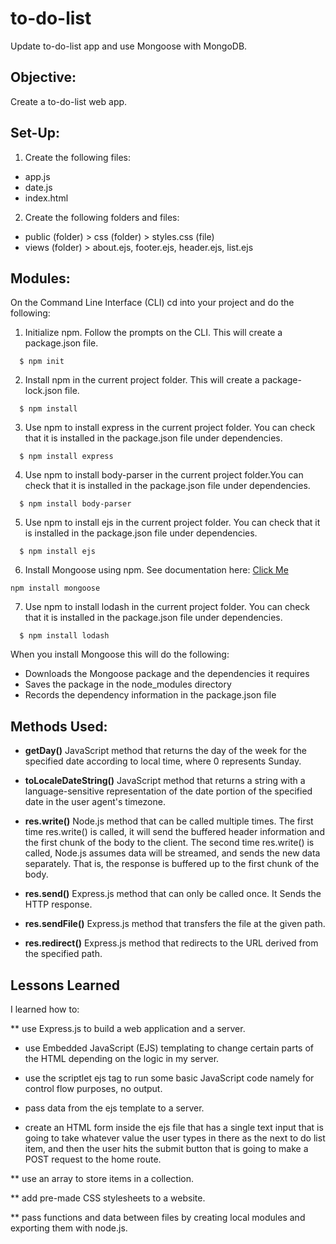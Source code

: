 # to-do-list
Update to-do-list app and use Mongoose with MongoDB.

## Objective:
Create a to-do-list web app.

## Set-Up:
1) Create the following files:
* app.js
* date.js
* index.html

2) Create the following folders and files:
* public (folder) > css (folder) > styles.css (file)
* views (folder) > about.ejs, footer.ejs, header.ejs, list.ejs

## Modules:
On the Command Line Interface (CLI) cd into your project and do the following:
1) Initialize npm. Follow the prompts on the CLI. This will create a package.json file.
```
  $ npm init
```

2) Install npm in the current project folder. This will create a package-lock.json file. 
```
  $ npm install
```

3) Use npm to install express in the current project folder. You can check that it is installed in the package.json file under dependencies. 
```
  $ npm install express
```

4) Use npm to install body-parser in the current project folder.You can check that it is installed in the package.json file under dependencies. 
```
  $ npm install body-parser
```

5) Use npm to install ejs in the current project folder. You can check that it is installed in the package.json file under dependencies. 
```
  $ npm install ejs
```

6) Install Mongoose using npm. See documentation here: [Click Me](https://www.npmjs.com/package/mongoose) 
```
npm install mongoose
```

7) Use npm to install lodash in the current project folder. You can check that it is installed in the package.json file under dependencies. 
```
  $ npm install lodash
```

When you install Mongoose this will do the following:
* Downloads the Mongoose package and the dependencies it requires
* Saves the package in the node_modules directory
* Records the dependency information in the package.json file 

## Methods Used:
* **getDay()** JavaScript method that returns the day of the week for the specified date according to local time, where 0 represents Sunday.

* **toLocaleDateString()** JavaScript method that returns a string with a language-sensitive representation of the date portion of the specified date in the user agent's timezone.

* **res.write()** Node.js method that can be called multiple times. The first time res.write() is called, it will send the buffered header information and the first chunk of the body to the client. The second time res.write() is called, Node.js assumes data will be streamed, and sends the new data separately. That is, the response is buffered up to the first chunk of the body.

* **res.send()** Express.js method that can only be called once. It Sends the HTTP response.

* **res.sendFile()** Express.js method that transfers the file at the given path. 

* **res.redirect()** Express.js method that redirects to the URL derived from the specified path.


## Lessons Learned
I learned how to:

** use Express.js to build a web application and a server.

* use Embedded JavaScript (EJS) templating to change certain parts of the HTML depending on the logic in my server.

* use the scriptlet ejs tag to run some basic JavaScript code namely for control flow purposes, no output.

* pass data from the ejs template to a server.

* create an HTML form inside the ejs file that has a single text input that is going to take whatever value the user types in there as the next to do list item, and then the user hits the submit button that is going to make a POST request to the home route.

** use an array to store items in a collection.

** add pre-made CSS stylesheets to a website.

** pass functions and data between files by creating local modules and exporting them with node.js.
